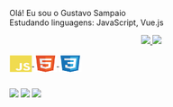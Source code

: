 Olá! Eu sou o Gustavo Sampaio <br>
Estudando linguagens: JavaScript, Vue.js

<div align="center">
  <a href="https://github.com/gusttavosampaio">
  <img height="180em" src="https://github-readme-stats.vercel.app/api?username=gusttavosampaio&show_icons=true&theme=solarized-light&include_all_commits=true&count_private=true" style="max-width:"100%";>
  <img height="120em" src="https://github-readme-stats.vercel.app/api/top-langs/?username=gusttavosampaio&layout=compact&langs_count=7&theme=solarized-light" style="max-width:"100%";>
</div>
<div style="display: inline_block"><br>
  <img align="center" alt="gus-Js" height="30" width="40" src="https://raw.githubusercontent.com/devicons/devicon/master/icons/javascript/javascript-plain.svg">
  <img align="center" alt="gus-HTML" height="30" width="40" src="https://raw.githubusercontent.com/devicons/devicon/master/icons/html5/html5-original.svg">
  <img align="center" alt="gus-CSS" height="30" width="40" src="https://raw.githubusercontent.com/devicons/devicon/master/icons/css3/css3-original.svg">
</div>

##

<div> 
  <a href="https://www.linkedin.com/in/gustavocsampaio/" target="_blank"><img src="https://img.shields.io/badge/-LinkedIn-%230077B5?style=for-the-badge&logo=linkedin&logoColor=white" target="_blank"></a> 
  <a href = "mailto:gustavo@gustavocs.com"><img src="https://img.shields.io/badge/-Gmail-%23333?style=for-the-badge&logo=gmail&logoColor=white" target="_blank"></a>
  <a href="https://instagram.com/tavodsampaio/" target="_blank"><img src="https://img.shields.io/badge/-Instagram-%23E4405F?style=for-the-badge&logo=instagram&logoColor=white" target="_blank"></a>
 </div>
